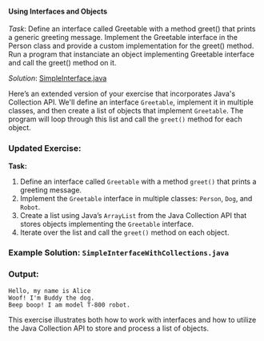 #### Using Interfaces and Objects

*Task*: Define an interface called Greetable with a method greet() that prints a generic greeting message. 
      Implement the Greetable interface in the Person class and provide a custom implementation for the greet() method.
      Run a program that instanciate an object implementing Greetable interface and call the greet() method on it.

*Solution*: [SimpleInterface.java](/samples/01/SimpleInterface.java)

Here’s an extended version of your exercise that incorporates Java's Collection API. We'll define an interface `Greetable`, implement it in multiple classes, and then create a list of objects that implement `Greetable`. The program will loop through this list and call the `greet()` method for each object.

### Updated Exercise:

**Task:**  
1. Define an interface called `Greetable` with a method `greet()` that prints a greeting message.
2. Implement the `Greetable` interface in multiple classes: `Person`, `Dog`, and `Robot`.
3. Create a list using Java’s `ArrayList` from the Java Collection API that stores objects implementing the `Greetable` interface.
4. Iterate over the list and call the `greet()` method on each object.

### Example Solution: `SimpleInterfaceWithCollections.java`

### Output:
```
Hello, my name is Alice
Woof! I'm Buddy the dog.
Beep boop! I am model T-800 robot.
```

This exercise illustrates both how to work with interfaces and how to utilize the Java Collection API to store and process a list of objects.